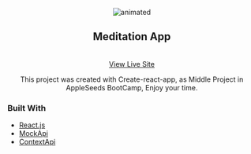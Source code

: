 





<div align="center">
  
  <p align="center">
  <img src="https://i.giphy.com/media/6OAikdRZ48IOEjeM8H/giphy-downsized-large.gif" alt="animated" />
  </p>

<h2 align="center">Meditation App</h2>
  <p align="center">
    <br />
    <a href="https://ilya-meditate.netlify.app/">View Live Site</a> 
  </p>
  
  <p>
    This project was created with Create-react-app, as Middle Project in AppleSeeds BootCamp, Enjoy your time.
  </p>
</div>

### Built With

* [React.js](https://reactjs.org/)
* [MockApi](https://mockapi.io/)
* [ContextApi](https://reactjs.org/docs/context.html)







